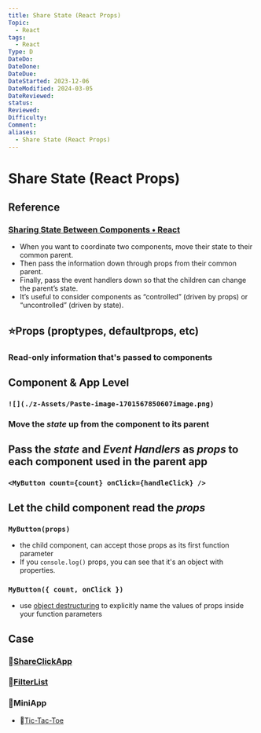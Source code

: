 ```yaml
---
title: Share State (React Props)
Topic:
  - React
tags:
  - React
Type: D
DateDo:
DateDone:
DateDue:
DateStarted: 2023-12-06
DateModified: 2024-03-05
DateReviewed:
status:
Reviewed:
Difficulty:
Comment:
aliases:
  - Share State (React Props)
---
```


# Share State (React Props)

## Reference

### [Sharing State Between Components • React](https://beta.reactjs.org/learn/sharing-state-between-components#recap)

- When you want to coordinate two components, move their state to their common parent.
- Then pass the information down through props from their common parent.
- Finally, pass the event handlers down so that the children can change the parent’s state.
- It’s useful to consider components as “controlled” (driven by props) or “uncontrolled” (driven by state).

## ⭐Props (proptypes, defaultprops, etc)

### Read-only information that's passed to components

## Component & App Level

### `![](./z-Assets/Paste-image-1701567850607image.png)`

### Move the _state_ up from the component to its parent

## Pass the _state_ and _Event Handlers_ as _props_ to each component used in the parent app

### `<MyButton count={count} onClick={handleClick} />`

## Let the child component read the _props_

### `MyButton(props)`

- the child component, can accept those props as its first function parameter
- If you `console.log()` props, you can see that it's an object with properties.

### `MyButton({ count, onClick })`

- use [object destructuring](https://developer.mozilla.org/docs/Web/JavaScript/Reference/Operators/Destructuring_assignment) to explicitly name the values of props inside your function parameters

## Case

### 📌[ShareClickApp](../../DB-React-Components/ShareClickApp.md)

### 📌[FilterList](../../DB-React-Components/FilterList.md)

### 🚀MiniApp

- 📌[Tic-Tac-Toe](../../DB-React-Components/Tic-Tac-Toe.md)
